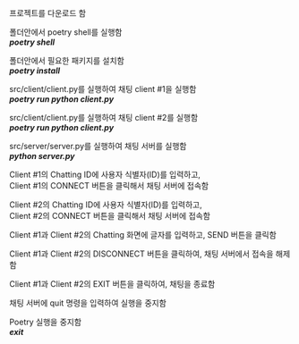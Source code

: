 프로젝트를 다운로드 함

폴더안에서 poetry shell를 실행함<br />
<em><strong>poetry shell</strong></em>

폴더안에서 필요한 패키지를 설치함<br />
<em><strong>poetry install</strong></em>

src/client/client.py를 실행하여 채팅 client #1을 실행함<br />
<em><strong>poetry run python client.py</strong></em>

src/client/client.py를 실행하여 채팅 client #2를 실행함<br />
<em><strong>poetry run python client.py</strong></em>

src/server/server.py를 실행하여 채팅 서버를 실행함<br />
<em><strong>python server.py</strong></em>

Client #1의 Chatting ID에 사용자 식별자(ID)를 입력하고,<br />
Client #1의 CONNECT 버튼을 클릭해서 채팅 서버에 접속함

Client #2의 Chatting ID에 사용자 식별자(ID)를 입력하고,<br />
Client #2의 CONNECT 버튼을 클릭해서 채팅 서버에 접속함

Client #1과 Client #2의 Chatting 화면에 글자를 입력하고, SEND 버튼을 클릭함

Client #1과 Client #2의 DISCONNECT 버튼을 클릭하여, 채팅 서버에서 접속을 해제함

Client #1과 Client #2의 EXIT 버튼을 클릭하여, 채팅을 종료함

채팅 서버에 quit 명령을 입력하여 실행을 중지함

Poetry 실행을 중지함<br />
<em><strong>exit</strong></em>
